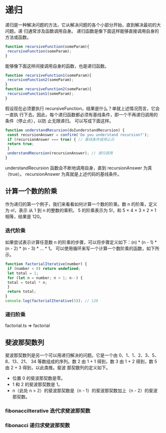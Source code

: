 # 递归

递归是一种解决问题的方法，它从解决问题的各个小部分开始，直到解决最初的大问题。递
归通常涉及函数调用自身。
递归函数是像下面这样能够直接调用自身的方法或函数。
```js
function recursiveFunction(someParam){ 
 recursiveFunction(someParam); 
}
```
能够像下面这样间接调用自身的函数，也是递归函数。
```js
function recursiveFunction1(someParam){ 
 recursiveFunction2(someParam); 
} 
function recursiveFunction2(someParam){ 
 recursiveFunction1(someParam); 
}
```
假设现在必须要执行 recursiveFunction，结果是什么？单就上述情况而言，它会一直执
行下去。因此，每个递归函数都必须有基线条件，即一个不再递归调用的条件（停止点），以防
止无限递归。
可以写成下面这样。
```js
function understandRecursion(doIunderstandRecursion) { 
 const recursionAnswer = confirm('Do you understand recursion?'); 
 if (recursionAnswer === true) { // 基线条件或停止点
 return true; 
 } 
 understandRecursion(recursionAnswer); // 递归调用
}
```
understandRecursion 函数会不断地调用自身，直到 recursionAnswer 为真（true）。
recursionAnswer 为真就是上述代码的基线条件。

## 计算一个数的阶乘
作为递归的第一个例子，我们来看看如何计算一个数的阶乘。数 n 的阶乘，定义为 n!，表示
从 1 到 n 的整数的乘积。
5 的阶乘表示为 5!，和 5 × 4 × 3 × 2 × 1 相等，结果是 120。

### 迭代阶乘
如果尝试表示计算任意数 n 的阶乘的步骤，可以将步骤定义如下：(n) * (n - 1) * (n - 
2) * (n - 3) * ... * 1。
可以使用循环来写一个计算一个数阶乘的函数，如下所示。
```js
function factorialIterative(number) { 
 if (number < 0) return undefined; 
 let total = 1; 
 for (let n = number; n > 1; n--) { 
 total = total * n; 
 }
 return total; 
} 
console.log(factorialIterative(5)); // 120
```

### 递归阶乘
factorial.ts => factorial


## 斐波那契数列
斐波那契数列是另一个可以用递归解决的问题。它是一个由 0、1、1、2、3、5、8、13、21、
34 等数组成的序列。数 2 由 1 + 1 得到，数 3 由 1 + 2 得到，数 5 由 2 + 3 得到，以此类推。斐波
那契数列的定义如下。

- 位置 0 的斐波那契数是零。
- 1 和 2 的斐波那契数是 1。 
- n（此处 n > 2）的斐波那契数是（n - 1）的斐波那契数加上（n - 2）的斐波那契数。

### fibonacciIterative 迭代求斐波那契数

###  fibonacci 递归求斐波那契数